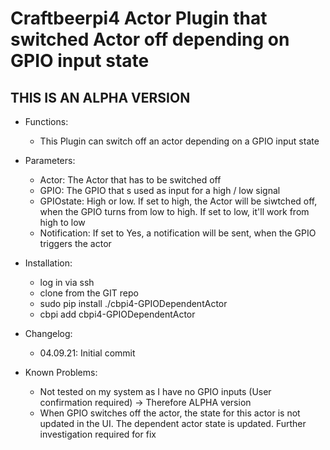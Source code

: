 # Craftbeerpi4 Actor Plugin that switched Actor off depending on GPIO input state

## THIS IS AN ALPHA VERSION

- Functions:
	- This Plugin can switch off an actor depending on a GPIO input state

- Parameters:
	- Actor: The Actor that has to be switched off
	- GPIO: The GPIO that s used as input for a high / low signal
	- GPIOstate: High or low. If set to high, the Actor will be siwtched off, when the GPIO turns from low to high. If set to low, it'll work from high to low
	- Notification: If set to Yes, a notification will be sent, when the GPIO triggers the actor
	
- Installation:
	- log in via ssh 
	- clone from the GIT repo
	- sudo pip install ./cbpi4-GPIODependentActor
	- cbpi add cbpi4-GPIODependentActor
	
- Changelog:
	- 04.09.21: Initial commit
	
- Known Problems:
	- Not tested on my system as I have no GPIO inputs (User confirmation required) -> Therefore ALPHA version
	- When GPIO switches off the actor, the state for this actor is not updated in the UI. The dependent actor state is updated. Further investigation required for fix
